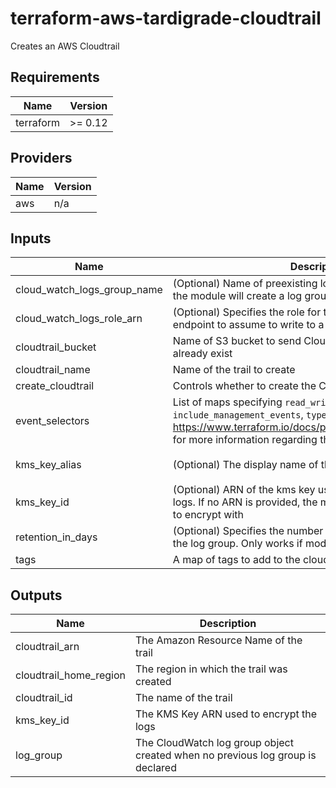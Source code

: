 # terraform-aws-tardigrade-cloudtrail

Creates an AWS Cloudtrail


<!-- BEGIN TFDOCS -->
## Requirements

| Name | Version |
|------|---------|
| terraform | >= 0.12 |

## Providers

| Name | Version |
|------|---------|
| aws | n/a |

## Inputs

| Name | Description | Type | Default | Required |
|------|-------------|------|---------|:--------:|
| cloud\_watch\_logs\_group\_name | (Optional) Name of preexisting log group to use; by default the module will create a log group | `string` | `null` | no |
| cloud\_watch\_logs\_role\_arn | (Optional) Specifies the role for the CloudWatch Logs endpoint to assume to write to a user’s log group. | `string` | `null` | no |
| cloudtrail\_bucket | Name of S3 bucket to send CloudTrail logs; bucket must already exist | `string` | `null` | no |
| cloudtrail\_name | Name of the trail to create | `string` | `null` | no |
| create\_cloudtrail | Controls whether to create the CloudTrail | `bool` | `true` | no |
| event\_selectors | List of maps specifying `read_write_type`, `include_management_events`, `type`, and `values`. See https://www.terraform.io/docs/providers/aws/r/cloudtrail.html for more information regarding the map vales | `list` | `[]` | no |
| kms\_key\_alias | (Optional) The display name of the alias | `string` | `"terraform-cloudtrail-kms-key"` | no |
| kms\_key\_id | (Optional) ARN of the kms key used to encrypt the CloudTrail logs. If no ARN is provided, the module will create a KMS key to encrypt with | `string` | `null` | no |
| retention\_in\_days | (Optional) Specifies the number of days to retain log events in the log group. Only works if module creates the log group | `number` | `7` | no |
| tags | A map of tags to add to the cloudtrail resource | `map(string)` | `{}` | no |

## Outputs

| Name | Description |
|------|-------------|
| cloudtrail\_arn | The Amazon Resource Name of the trail |
| cloudtrail\_home\_region | The region in which the trail was created |
| cloudtrail\_id | The name of the trail |
| kms\_key\_id | The KMS Key ARN used to encrypt the logs |
| log\_group | The CloudWatch log group object created when no previous log group is declared |

<!-- END TFDOCS -->
